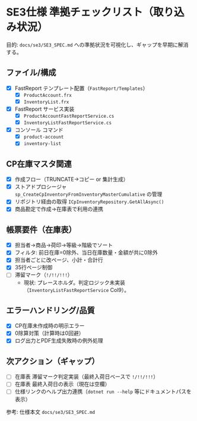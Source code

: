 # SE3仕様 準拠チェックリスト（取り込み状況）

目的: `docs/se3/SE3_SPEC.md` への準拠状況を可視化し、ギャップを早期に解消する。

## ファイル/構成
- [x] FastReport テンプレート配置（`FastReport/Templates`）
  - [x] `ProductAccount.frx`
  - [x] `InventoryList.frx`
- [x] FastReport サービス実装
  - [x] `ProductAccountFastReportService.cs`
  - [x] `InventoryListFastReportService.cs`
- [x] コンソール コマンド
  - [x] `product-account`
  - [x] `inventory-list`

## CP在庫マスタ関連
- [x] 作成フロー（TRUNCATE→コピー or 集計生成）
- [x] ストアドプロシージャ `sp_CreateCpInventoryFromInventoryMasterCumulative` の管理
- [x] リポジトリ経由の取得 `ICpInventoryRepository.GetAllAsync()`
- [x] 商品勘定で作成→在庫表で利用の連携

## 帳票要件（在庫表）
- [x] 担当者→商品→荷印→等級→階級でソート
- [x] フィルタ: 前日在庫=0除外、当日在庫数量・金額が共に0除外
- [x] 担当者ごとに改ページ、小計・合計行
- [x] 35行ページ制御
- [ ] 滞留マーク（`!/!!/!!!`）
  - 現状: プレースホルダ。判定ロジック未実装（`InventoryListFastReportService` Col9）。

## エラーハンドリング/品質
- [x] CP在庫未作成時の明示エラー
- [x] 0除算対策（計算時は0回避）
- [x] ログ出力とPDF生成失敗時の例外処理

## 次アクション（ギャップ）
- [ ] 在庫表 滞留マーク判定実装（最終入荷日ベースで `!/!!/!!!`）
- [ ] 在庫表 最終入荷日の表示（現在は空欄）
- [ ] 仕様リンクのヘルプ出力連携（`dotnet run --help` 等にドキュメントパスを表示）

参考: 仕様本文 `docs/se3/SE3_SPEC.md`

